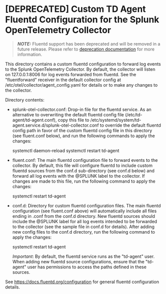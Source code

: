 # [DEPRECATED] Custom TD Agent Fluentd Configuration for the Splunk OpenTelemetry Collector

> **_NOTE:_**  Fluentd support has been deprecated and will be removed in a future release.
> Please refer to [deprecation documentation](../../../../docs/deprecations/fluentd-support.md) for more information.

This directory contains a custom fluentd configuration to forward log events
to the Splunk OpenTelemetry Collector.  By default, the collector will listen
on 127.0.0.1:8006 for log events forwarded from fluentd.  See the
"fluentforward" receiver in the default collector config at
/etc/otel/collector/agent_config.yaml for details or to make any changes
to the collector.

Directory contents:

- splunk-otel-collector.conf: Drop-in file for the fluentd service.  As an
  alternative to overwriting the default fluentd config file
  (/etc/td-agent/td-agent.conf), copy this file to
  /etc/systemd/system/td-agent.service.d/splunk-otel-collector.conf to
  override the default fluentd config path in favor of the custom
  fluentd config file in this directory (see fluent.conf below), and run the
  following commands to apply the changes:

    systemctl daemon-reload
    systemctl restart td-agent

- fluent.conf: The main fluentd configuration file to forward events to the
  collector.  By default, this file will configure fluentd to include custom
  fluentd sources from the conf.d sub-directory (see conf.d below) and forward
  all log events with the @SPLUNK label to the collector.  If changes are made
  to this file, run the following command to apply the changes:

    systemctl restart td-agent

- conf.d: Directory for custom fluentd configuration files.  The main fluentd
  configuration (see fluent.conf above) will automatically include all files
  ending in .conf from the conf.d directory.  New fluentd sources should
  include the @SPLUNK label for all log events intended to be forwarded to the
  collector (see the sample file in conf.d for details).  After adding new
  config files to the conf.d directory, run the following command to apply the
  changes:

    systemctl restart td-agent

  *Important*: By default, the fluentd service runs as the "td-agent" user.
  When adding new fluentd source configurations, ensure that the "td-agent"
  user has permissions to access the paths defined in these sources.

See https://docs.fluentd.org/configuration for general fluentd configuration
details.
